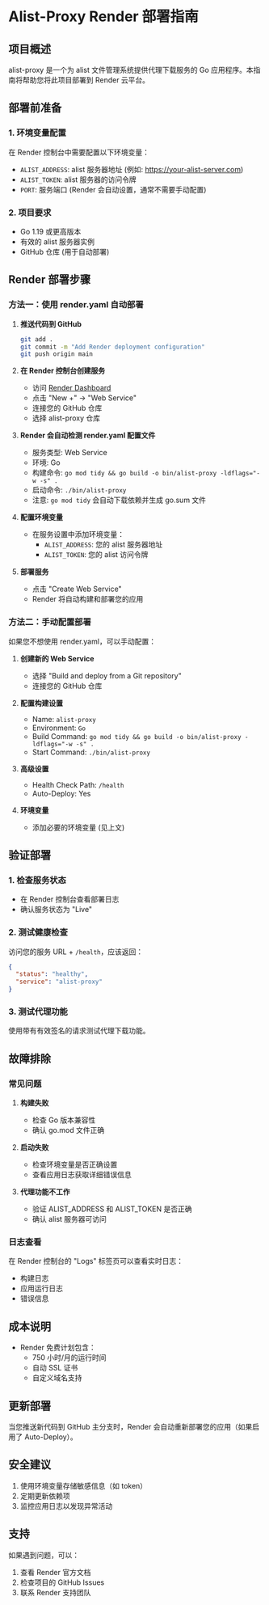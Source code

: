 # Alist-Proxy Render 部署指南

## 项目概述

alist-proxy 是一个为 alist 文件管理系统提供代理下载服务的 Go 应用程序。本指南将帮助您将此项目部署到 Render 云平台。

## 部署前准备

### 1. 环境变量配置

在 Render 控制台中需要配置以下环境变量：

- `ALIST_ADDRESS`: alist 服务器地址 (例如: https://your-alist-server.com)
- `ALIST_TOKEN`: alist 服务器的访问令牌
- `PORT`: 服务端口 (Render 会自动设置，通常不需要手动配置)

### 2. 项目要求

- Go 1.19 或更高版本
- 有效的 alist 服务器实例
- GitHub 仓库 (用于自动部署)

## Render 部署步骤

### 方法一：使用 render.yaml 自动部署

1. **推送代码到 GitHub**
   ```bash
   git add .
   git commit -m "Add Render deployment configuration"
   git push origin main
   ```

2. **在 Render 控制台创建服务**
   - 访问 [Render Dashboard](https://dashboard.render.com/)
   - 点击 "New +" → "Web Service"
   - 连接您的 GitHub 仓库
   - 选择 alist-proxy 仓库

3. **Render 会自动检测 render.yaml 配置文件**
   - 服务类型: Web Service
   - 环境: Go
   - 构建命令: `go mod tidy && go build -o bin/alist-proxy -ldflags="-w -s" .`
   - 启动命令: `./bin/alist-proxy`
   - 注意: `go mod tidy` 会自动下载依赖并生成 go.sum 文件

4. **配置环境变量**
   - 在服务设置中添加环境变量：
     - `ALIST_ADDRESS`: 您的 alist 服务器地址
     - `ALIST_TOKEN`: 您的 alist 访问令牌

5. **部署服务**
   - 点击 "Create Web Service"
   - Render 将自动构建和部署您的应用

### 方法二：手动配置部署

如果您不想使用 render.yaml，可以手动配置：

1. **创建新的 Web Service**
   - 选择 "Build and deploy from a Git repository"
   - 连接您的 GitHub 仓库

2. **配置构建设置**
   - Name: `alist-proxy`
   - Environment: `Go`
   - Build Command: `go mod tidy && go build -o bin/alist-proxy -ldflags="-w -s" .`
   - Start Command: `./bin/alist-proxy`

3. **高级设置**
   - Health Check Path: `/health`
   - Auto-Deploy: Yes

4. **环境变量**
   - 添加必要的环境变量 (见上文)

## 验证部署

### 1. 检查服务状态
- 在 Render 控制台查看部署日志
- 确认服务状态为 "Live"

### 2. 测试健康检查
访问您的服务 URL + `/health`，应该返回：
```json
{
  "status": "healthy",
  "service": "alist-proxy"
}
```

### 3. 测试代理功能
使用带有有效签名的请求测试代理下载功能。

## 故障排除

### 常见问题

1. **构建失败**
   - 检查 Go 版本兼容性
   - 确认 go.mod 文件正确

2. **启动失败**
   - 检查环境变量是否正确设置
   - 查看应用日志获取详细错误信息

3. **代理功能不工作**
   - 验证 ALIST_ADDRESS 和 ALIST_TOKEN 是否正确
   - 确认 alist 服务器可访问

### 日志查看

在 Render 控制台的 "Logs" 标签页可以查看实时日志：
- 构建日志
- 应用运行日志
- 错误信息

## 成本说明

- Render 免费计划包含：
  - 750 小时/月的运行时间
  - 自动 SSL 证书
  - 自定义域名支持

## 更新部署

当您推送新代码到 GitHub 主分支时，Render 会自动重新部署您的应用（如果启用了 Auto-Deploy）。

## 安全建议

1. 使用环境变量存储敏感信息（如 token）
2. 定期更新依赖项
3. 监控应用日志以发现异常活动

## 支持

如果遇到问题，可以：
1. 查看 Render 官方文档
2. 检查项目的 GitHub Issues
3. 联系 Render 支持团队
